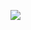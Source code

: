 
![](https://github-readme-stats.vercel.app/api/top-langs/?usernameBlueMoon522&theme=dark&hide_border=false&include_all_commits=false&count_private=false&layout=compact)

